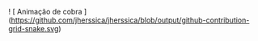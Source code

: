 
  ! [ Animação de cobra ] (https://github.com/jherssica/jherssica/blob/output/github-contribution-grid-snake.svg)
